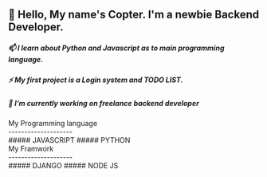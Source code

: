 
## 👋 Hello, My name's Copter. I'm a newbie Backend Developer. 
##### 📫 I learn about Python  and Javascript as to main programming language. 
##### ⚡ My first project is a Login system and TODO LIST.
##### 🔭 I’m currently working on freelance backend developer

  <dt></dt>
  <dt>My Programming language</dt>
  <dt>--------------------</dt>
  ##### JAVASCRIPT
  ##### PYTHON
   
  <dt>My Framwork</dt>
  <dt>--------------------</dt>
  ##### DJANGO
  ##### NODE JS

<!--
**CopKH/CopKH** is a ✨ _special_ ✨ repository because its `README.md` (this file) appears on your GitHub profile.

Here are some ideas to get you started:

- 🔭 I’m currently working on ...
- 🌱 I’m currently learning ...
- 👯 I’m looking to collaborate on ...
- 🤔 I’m looking for help with ...
- 💬 Ask me about ...
- 📫 How to reach me: ...
- 😄 Pronouns: ...
- ⚡ Fun fact: ...
-->
